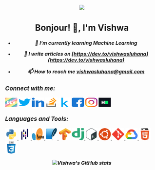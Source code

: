 <p align="center">
  <img src="https://readme-typing-svg.herokuapp.com/?color=%2336BCF7&size=24&center=true&vCenter=true&width=500&height=100&lines=Greetings+and+Salutations!+👋;Welcome+to+my+profile!+🙌;Eat+Sleep+Code+Repeat+💻">
</p>
  
<h1 align="center">Bonjour! 👋, I'm Vishwa</h1>
<h3 align="center"><I am Vishwa, a highly motivated and keen learner, having multidimensional and versatile attire. Currently, developing Desktop/Web applications and Machine Learning models using Python/h3>

- 🌱 I’m currently learning **Machine Learning**

- 📝 I write articles on [https://dev.to/vishwasluhana](https://dev.to/vishwasluhana)

- 📫 How to reach me **vishwasluhana@gmail.com**

<h3 align="left">Connect with me:</h3>
<p align="left">
<a href="https://dev.to/vishwasluhana" target="blank"><img align="center" src="icons/devto.svg" alt="vishwasluhana" height="30" width="40" /></a>
<a href="https://twitter.com/vixvos" target="blank"><img align="center" src="icons/twitter.svg" alt="vixvos" height="30" width="40" /></a>
<a href="https://linkedin.com/in/vishwa-mittar-b1980b201" target="blank"><img align="center" src="icons/linked-in.svg" alt="vishwa-mittar-b1980b201" height="30" width="40" /></a>
<a href="https://stackoverflow.com/users/11834577" target="blank"><img align="center" src="icons/stack-overflow.svg" alt="11834577" height="30" width="40" /></a>
<a href="https://kaggle.com/vishwasluhana" target="blank"><img align="center" src="icons/kaggle.svg" alt="vishwasluhana" height="30" width="40" /></a>
<a href="https://fb.com/luhanavishwas" target="blank"><img align="center" src="icons/facebook.svg" alt="luhanavishwas" height="30" width="40" /></a>
<a href="https://instagram.com/vishwas_luhana" target="blank"><img align="center" src="icons/instagram.svg" alt="vishwas_luhana" height="30" width="40" /></a>
<a href="https://www.hackerrank.com/vishwasluhana" target="blank"><img align="center" src="icons/hackerrank.svg" alt="vishwasluhana" height="30" width="40" /></a>
</p>

<h3 align="left">Languages and Tools:</h3>
<p align="left">
<a href="https://www.python.org" target="_blank" rel="noreferrer"> <img src="icons/python.svg" alt="python" width="40" height="40"/> </a>
<a href="https://pandas.pydata.org/" target="_blank" rel="noreferrer"> <img src="icons/pandas.svg" alt="pandas" width="40" height="40"/> </a>
<a href="https://scikit-learn.org/" target="_blank" rel="noreferrer"> <img src="icons/scikit_learn.svg" alt="scikit_learn" width="40" height="40"/> </a>
<a href="https://www.sqlite.org/" target="_blank" rel="noreferrer"> <img src="icons/sqlite.svg" alt="sqlite" width="40" height="40"/> </a>
<a href="https://www.tensorflow.org" target="_blank" rel="noreferrer"> <img src="icons/tensorflow.svg" alt="tensorflow" width="40" height="40"/></a>
<a href="https://www.djangoproject.com/" target="_blank" rel="noreferrer"> <img src="icons/django.svg" alt="django" width="40" height="40"/> </a>
<a href="https://www.gnu.org/software/bash/" target="_blank" rel="noreferrer"> <img src="icons/bash.svg" alt="bash" width="40" height="40"/> </a>
<a href="https://ubuntu.com/" target="_blank" rel="noreferrer"> <img src="icons/ubuntu.svg" alt="ubuntu" width="40" height="40"/> </a>
<a href="https://git-scm.com/" target="_blank" rel="noreferrer"> <img src="icons/git-scm.svg" alt="git" width="40" height="40"/> </a>
<a href="https://cloud.google.com" target="_blank" rel="noreferrer"> <img src="icons/google_cloud.svg" alt="gcp" width="40" height="40"/> </a>
<a href="https://www.w3.org/html/" target="_blank" rel="noreferrer"> <img src="icons/html5.svg" alt="html5" width="40" height="40"/> </a>
<a href="https://devdocs.io/css/" target="_blank" rel="noreferrer"> <img src="icons/css3.svg" alt="css3" width="40" height="40"/> </a>
</p>

![Vishwa's GitHub stats](https://github-readme-stats.vercel.app/api?username=vishwasluhana&theme=github_dark&show_icons=true)
